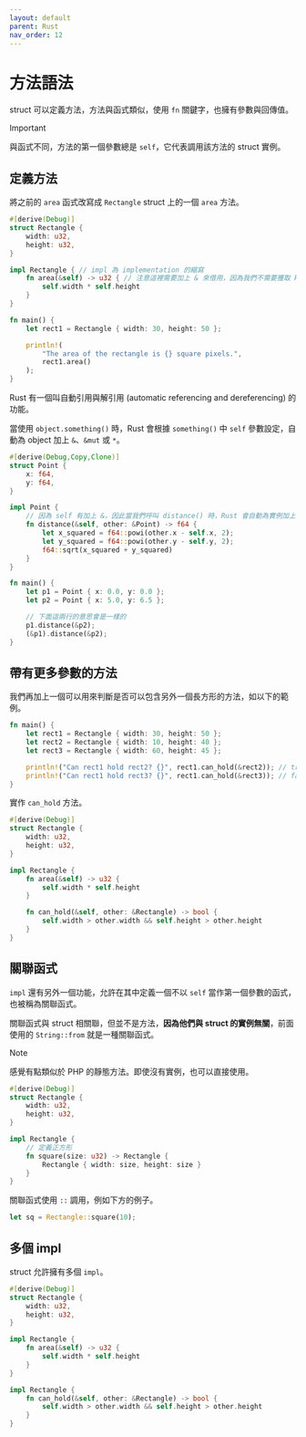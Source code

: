 ```yaml
---
layout: default
parent: Rust
nav_order: 12
---
```


# 方法語法

struct 可以定義方法，方法與函式類似，使用 `fn` 關鍵字，也擁有參數與回傳值。

> [!IMPORTANT]
>
> 與函式不同，方法的第一個參數總是 `self`，它代表調用該方法的 struct 實例。

## 定義方法

將之前的 `area` 函式改寫成 `Rectangle` struct 上的一個 `area` 方法。

```rust
#[derive(Debug)]
struct Rectangle {
    width: u32,
    height: u32,
}

impl Rectangle { // impl 為 implementation 的縮寫
    fn area(&self) -> u32 { // 注意這裡需要加上 & 來借用，因為我們不需要獲取 Rectangle 實例的所有權
        self.width * self.height
    }
}

fn main() {
    let rect1 = Rectangle { width: 30, height: 50 };

    println!(
        "The area of the rectangle is {} square pixels.",
        rect1.area()
    );
}
```

Rust 有一個叫自動引用與解引用 (automatic referencing and dereferencing) 的功能。

當使用 `object.something()` 時，Rust 會根據 `something()` 中 `self` 參數設定，自動為 object 加上 `&`、`&mut` 或 `*`。

```rust
#[derive(Debug,Copy,Clone)]
struct Point {
    x: f64,
    y: f64,
}

impl Point {
    // 因為 self 有加上 &，因此當我們呼叫 distance() 時，Rust 會自動為實例加上 &
    fn distance(&self, other: &Point) -> f64 {
        let x_squared = f64::powi(other.x - self.x, 2);
        let y_squared = f64::powi(other.y - self.y, 2);
        f64::sqrt(x_squared + y_squared)
    }
}

fn main() {
    let p1 = Point { x: 0.0, y: 0.0 };
    let p2 = Point { x: 5.0, y: 6.5 };

    // 下面這兩行的意思會是一樣的
    p1.distance(&p2);
    (&p1).distance(&p2);
}
```

## 帶有更多參數的方法

我們再加上一個可以用來判斷是否可以包含另外一個長方形的方法，如以下的範例。

```rust
fn main() {
    let rect1 = Rectangle { width: 30, height: 50 };
    let rect2 = Rectangle { width: 10, height: 40 };
    let rect3 = Rectangle { width: 60, height: 45 };

    println!("Can rect1 hold rect2? {}", rect1.can_hold(&rect2)); // true
    println!("Can rect1 hold rect3? {}", rect1.can_hold(&rect3)); // false
}
```

實作 `can_hold` 方法。

```rust
#[derive(Debug)]
struct Rectangle {
    width: u32,
    height: u32,
}

impl Rectangle {
    fn area(&self) -> u32 {
        self.width * self.height
    }

    fn can_hold(&self, other: &Rectangle) -> bool {
        self.width > other.width && self.height > other.height
    }
}
```

## 關聯函式

`impl` 還有另外一個功能，允許在其中定義一個不以 `self` 當作第一個參數的函式，也被稱為關聯函式。

關聯函式與 struct 相關聯，但並不是方法，**因為他們與 struct 的實例無關**，前面使用的 `String::from` 就是一種關聯函式。

> [!NOTE]
>
> 感覺有點類似於 PHP 的靜態方法。即使沒有實例，也可以直接使用。

```rust
#[derive(Debug)]
struct Rectangle {
    width: u32,
    height: u32,
}

impl Rectangle {
    // 定義正方形
    fn square(size: u32) -> Rectangle {
        Rectangle { width: size, height: size }
    }
}
```

關聯函式使用 `::` 調用，例如下方的例子。

```rust
let sq = Rectangle::square(10);
```

## 多個 impl

struct 允許擁有多個 `impl`。

```rust
#[derive(Debug)]
struct Rectangle {
    width: u32,
    height: u32,
}

impl Rectangle {
    fn area(&self) -> u32 {
        self.width * self.height
    }
}

impl Rectangle {
    fn can_hold(&self, other: &Rectangle) -> bool {
        self.width > other.width && self.height > other.height
    }
}
```
